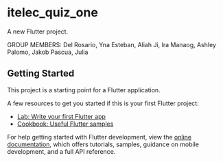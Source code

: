 # itelec_quiz_one

A new Flutter project.

GROUP MEMBERS:
Del Rosario, Yna
Esteban, Aliah
Ji, Ira 
Manaog, Ashley
Palomo, Jakob
Pascua, Julia

## Getting Started

This project is a starting point for a Flutter application.

A few resources to get you started if this is your first Flutter project:

- [Lab: Write your first Flutter app](https://docs.flutter.dev/get-started/codelab)
- [Cookbook: Useful Flutter samples](https://docs.flutter.dev/cookbook)

For help getting started with Flutter development, view the
[online documentation](https://docs.flutter.dev/), which offers tutorials,
samples, guidance on mobile development, and a full API reference.
